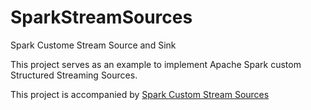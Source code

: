 # SparkStreamSources
Spark Custome Stream Source and Sink

This project serves as an example to implement Apache Spark custom Structured Streaming Sources. 

This project is accompanied by [Spark Custom Stream Sources](https://hackernoon.com/spark-custom-stream-sources-ec360b8ae240)
